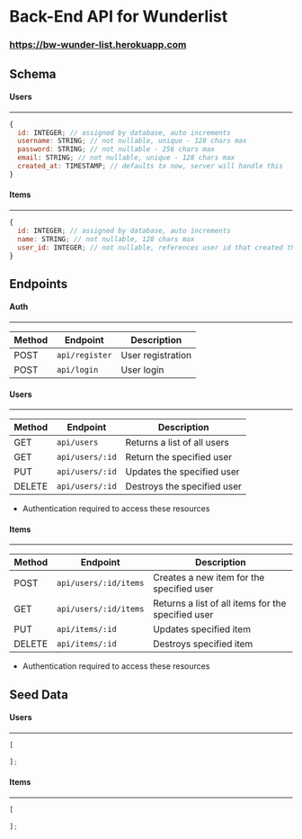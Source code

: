 # Back-End API for Wunderlist

### https://bw-wunder-list.herokuapp.com

## Schema

#### Users

---

```js
{
  id: INTEGER; // assigned by database, auto increments
  username: STRING; // not nullable, unique - 128 chars max
  password: STRING; // not nullable - 256 chars max
  email: STRING; // not nullable, unique - 128 chars max
  created_at: TIMESTAMP; // defaults to now, server will handle this
}
```

#### Items

---

```js
{
  id: INTEGER; // assigned by database, auto increments
  name: STRING; // not nullable, 128 chars max
  user_id: INTEGER; // not nullable, references user id that created this item
}
```

## Endpoints

#### Auth

---

| Method | Endpoint         | Description        |
| ------ | ---------------- | ------------------ |
| POST   | `api/register`   | User registration  |
| POST   | `api/login`      | User login         |

#### Users 

---

| Method | Endpoint        | Description                 |
| ------ | ----------------| --------------------------- |
| GET    | `api/users`     | Returns a list of all users |
| GET    | `api/users/:id` | Return the specified user   |
| PUT    | `api/users/:id` | Updates the specified user  |
| DELETE | `api/users/:id` | Destroys the specified user |

- Authentication required to access these resources

#### Items 

---

| Method | Endpoint              | Description                                        |
| ------ | --------------------- | -------------------------------------------------- |
| POST   | `api/users/:id/items` | Creates a new item for the specified user          |
| GET    | `api/users/:id/items` | Returns a list of all items for the specified user |
| PUT    | `api/items/:id`       | Updates specified item                             |
| DELETE | `api/items/:id`       | Destroys specified item                            |

- Authentication required to access these resources

## Seed Data

#### Users

---

```js
[
  
];
```

#### Items

---

```js
[
  
];
```
